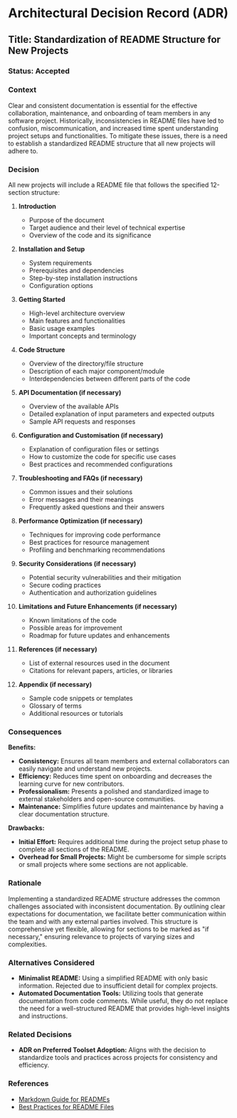 # Architectural Decision Record (ADR)

## Title: Standardization of README Structure for New Projects

### Status: Accepted

### Context

Clear and consistent documentation is essential for the effective collaboration, maintenance, and onboarding of team members in any software project. Historically, inconsistencies in README files have led to confusion, miscommunication, and increased time spent understanding project setups and functionalities. To mitigate these issues, there is a need to establish a standardized README structure that all new projects will adhere to.

### Decision

All new projects will include a README file that follows the specified 12-section structure:

1. **Introduction**

   - Purpose of the document
   - Target audience and their level of technical expertise
   - Overview of the code and its significance

2. **Installation and Setup**

   - System requirements
   - Prerequisites and dependencies
   - Step-by-step installation instructions
   - Configuration options

3. **Getting Started**

   - High-level architecture overview
   - Main features and functionalities
   - Basic usage examples
   - Important concepts and terminology

4. **Code Structure**

   - Overview of the directory/file structure
   - Description of each major component/module
   - Interdependencies between different parts of the code

5. **API Documentation (if necessary)**

   - Overview of the available APIs
   - Detailed explanation of input parameters and expected outputs
   - Sample API requests and responses

6. **Configuration and Customisation (if necessary)**

   - Explanation of configuration files or settings
   - How to customize the code for specific use cases
   - Best practices and recommended configurations

7. **Troubleshooting and FAQs (if necessary)**

   - Common issues and their solutions
   - Error messages and their meanings
   - Frequently asked questions and their answers

8. **Performance Optimization (if necessary)**

   - Techniques for improving code performance
   - Best practices for resource management
   - Profiling and benchmarking recommendations

9. **Security Considerations (if necessary)**

   - Potential security vulnerabilities and their mitigation
   - Secure coding practices
   - Authentication and authorization guidelines

10. **Limitations and Future Enhancements (if necessary)**

    - Known limitations of the code
    - Possible areas for improvement
    - Roadmap for future updates and enhancements

11. **References (if necessary)**

    - List of external resources used in the document
    - Citations for relevant papers, articles, or libraries

12. **Appendix (if necessary)**
    - Sample code snippets or templates
    - Glossary of terms
    - Additional resources or tutorials

### Consequences

**Benefits:**

- **Consistency:** Ensures all team members and external collaborators can easily navigate and understand new projects.
- **Efficiency:** Reduces time spent on onboarding and decreases the learning curve for new contributors.
- **Professionalism:** Presents a polished and standardized image to external stakeholders and open-source communities.
- **Maintenance:** Simplifies future updates and maintenance by having a clear documentation structure.

**Drawbacks:**

- **Initial Effort:** Requires additional time during the project setup phase to complete all sections of the README.
- **Overhead for Small Projects:** Might be cumbersome for simple scripts or small projects where some sections are not applicable.

### Rationale

Implementing a standardized README structure addresses the common challenges associated with inconsistent documentation. By outlining clear expectations for documentation, we facilitate better communication within the team and with any external parties involved. This structure is comprehensive yet flexible, allowing for sections to be marked as "if necessary," ensuring relevance to projects of varying sizes and complexities.

### Alternatives Considered

- **Minimalist README:** Using a simplified README with only basic information. Rejected due to insufficient detail for complex projects.
- **Automated Documentation Tools:** Utilizing tools that generate documentation from code comments. While useful, they do not replace the need for a well-structured README that provides high-level insights and instructions.

### Related Decisions

- **ADR on Preferred Toolset Adoption:** Aligns with the decision to standardize tools and practices across projects for consistency and efficiency.

### References

- [Markdown Guide for READMEs](https://www.markdownguide.org/basic-syntax/)
- [Best Practices for README Files](https://docs.github.com/en/github/creating-cloning-and-archiving-repositories/about-readmes)
